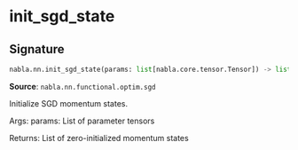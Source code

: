 # init_sgd_state

## Signature

```python
nabla.nn.init_sgd_state(params: list[nabla.core.tensor.Tensor]) -> list[nabla.core.tensor.Tensor]
```

**Source**: `nabla.nn.functional.optim.sgd`

Initialize SGD momentum states.

Args:
    params: List of parameter tensors

Returns:
    List of zero-initialized momentum states

